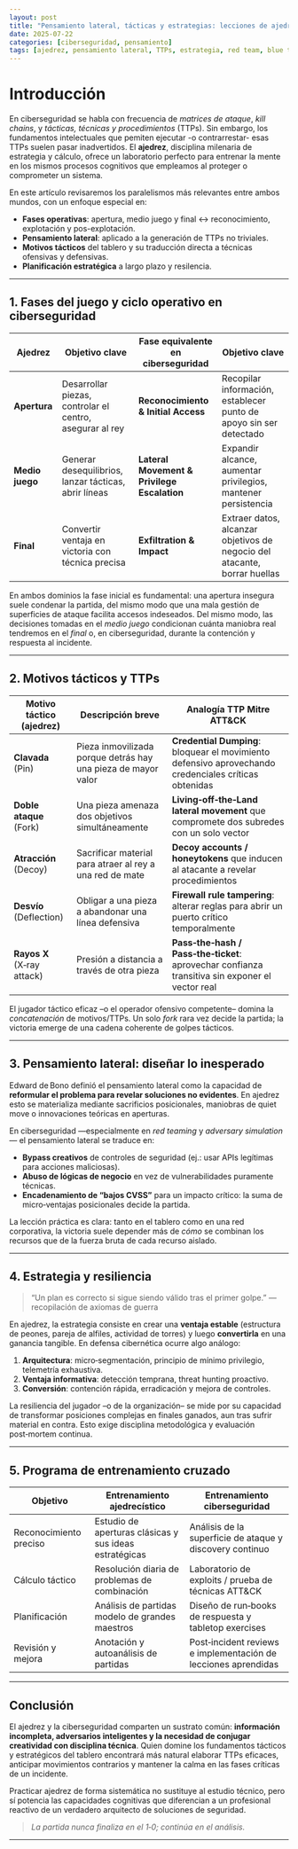 ```yaml
---
layout: post
title: "Pensamiento lateral, tácticas y estrategias: lecciones de ajedrez para la ciberseguridad"
date: 2025-07-22
categories: [ciberseguridad, pensamiento]
tags: [ajedrez, pensamiento lateral, TTPs, estrategia, red team, blue team]
---
```


# Introducción

En ciberseguridad se habla con frecuencia de *matrices de ataque*, *kill chains*, y *tácticas, técnicas y procedimientos* (TTPs). Sin embargo, los fundamentos intelectuales que pemiten ejecutar -o contrarrestar- esas TTPs suelen pasar inadvertidos. El **ajedrez**, disciplina milenaria de estrategia y cálculo, ofrece un laboratorio perfecto para entrenar la mente en los mismos procesos cognitivos que empleamos al proteger o comprometer un sistema.

En este artículo revisaremos los paralelismos más relevantes entre ambos mundos, con un enfoque especial en: 
* **Fases operativas**: apertura, medio juego y final ↔︎ reconocimiento, explotación y pos-explotación.
* **Pensamiento lateral**: aplicado a la generación de TTPs no triviales.
* **Motivos tácticos** del tablero y su traducción directa a técnicas ofensivas y defensivas.
* **Planificación estratégica** a largo plazo y resilencia.

---

## 1. Fases del juego y ciclo operativo en ciberseguridad

| Ajedrez | Objetivo clave | Fase equivalente en ciberseguridad | Objetivo clave |
|---------|----------------|------------------------------------|----------------|
| **Apertura** | Desarrollar piezas, controlar el centro, asegurar al rey | **Reconocimiento & Initial Access** | Recopilar información, establecer punto de apoyo sin ser detectado |
| **Medio juego** | Generar desequilibrios, lanzar tácticas, abrir líneas | **Lateral Movement & Privilege Escalation** | Expandir alcance, aumentar privilegios, mantener persistencia |
| **Final** | Convertir ventaja en victoria con técnica precisa | **Exfiltration & Impact** | Extraer datos, alcanzar objetivos de negocio del atacante, borrar huellas |

En ambos dominios la fase inicial es fundamental: una apertura insegura suele condenar la partida, del mismo modo que una mala gestión de superficies de ataque facilita accesos indeseados. Del mismo modo, las decisiones tomadas en el *medio juego* condicionan cuánta maniobra real tendremos en el *final* o, en ciberseguridad, durante la contención y respuesta al incidente.

---

## 2. Motivos tácticos y TTPs

| Motivo táctico (ajedrez) | Descripción breve | Analogía TTP Mitre ATT&CK |
|--------------------------|-------------------|---------------------------|
| **Clavada** (Pin) | Pieza inmovilizada porque detrás hay una pieza de mayor valor | **Credential Dumping**: bloquear el movimiento defensivo aprovechando credenciales críticas obtenidas |
| **Doble ataque** (Fork) | Una pieza amenaza dos objetivos simultáneamente | **Living‑off‑the‑Land lateral movement** que compromete dos subredes con un solo vector |
| **Atracción** (Decoy) | Sacrificar material para atraer al rey a una red de mate | **Decoy accounts / honeytokens** que inducen al atacante a revelar procedimientos |
| **Desvío** (Deflection) | Obligar a una pieza a abandonar una línea defensiva | **Firewall rule tampering**: alterar reglas para abrir un puerto crítico temporalmente |
| **Rayos X** (X‑ray attack) | Presión a distancia a través de otra pieza | **Pass‑the‑hash / Pass‑the‑ticket**: aprovechar confianza transitiva sin exponer el vector real |

El jugador táctico eficaz –o el operador ofensivo competente– domina la *concatenación* de motivos/TTPs. Un solo *fork* rara vez decide la partida; la victoria emerge de una cadena coherente de golpes tácticos.

---

## 3. Pensamiento lateral: diseñar lo inesperado

Edward de Bono definió el pensamiento lateral como la capacidad de **reformular el problema para revelar soluciones no evidentes**. En ajedrez esto se materializa mediante sacrificios posicionales, maniobras de quiet move o innovaciones teóricas en aperturas. 

En ciberseguridad —especialmente en *red teaming* y *adversary simulation*— el pensamiento lateral se traduce en:

* **Bypass creativos** de controles de seguridad (ej.: usar APIs legítimas para acciones maliciosas).
* **Abuso de lógicas de negocio** en vez de vulnerabilidades puramente técnicas.
* **Encadenamiento de “bajos CVSS”** para un impacto crítico: la suma de micro‑ventajas posicionales decide la partida.

La lección práctica es clara: tanto en el tablero como en una red corporativa, la victoria suele depender más de *cómo* se combinan los recursos que de la fuerza bruta de cada recurso aislado.

---

## 4. Estrategia y resiliencia

> “Un plan es correcto si sigue siendo válido tras el primer golpe.” — recopilación de axiomas de guerra

En ajedrez, la estrategia consiste en crear una **ventaja estable** (estructura de peones, pareja de alfiles, actividad de torres) y luego **convertirla** en una ganancia tangible. En defensa cibernética ocurre algo análogo:

1. **Arquitectura**: micro‑segmentación, principio de mínimo privilegio, telemetría exhaustiva.
2. **Ventaja informativa**: detección temprana, threat hunting proactivo.
3. **Conversión**: contención rápida, erradicación y mejora de controles.

La resiliencia del jugador –o de la organización– se mide por su capacidad de transformar posiciones complejas en finales ganados, aun tras sufrir material en contra. Esto exige disciplina metodológica y evaluación post‑mortem continua.

---

## 5. Programa de entrenamiento cruzado

| Objetivo | Entrenamiento ajedrecístico | Entrenamiento ciberseguridad |
|----------|-----------------------------|------------------------------|
| Reconocimiento preciso | Estudio de aperturas clásicas y sus ideas estratégicas | Análisis de la superficie de ataque y discovery continuo |
| Cálculo táctico | Resolución diaria de problemas de combinación | Laboratorio de exploits / prueba de técnicas ATT&CK |
| Planificación | Análisis de partidas modelo de grandes maestros | Diseño de run‑books de respuesta y tabletop exercises |
| Revisión y mejora | Anotación y autoanálisis de partidas | Post‑incident reviews e implementación de lecciones aprendidas |

---

## Conclusión

El ajedrez y la ciberseguridad comparten un sustrato común: **información incompleta, adversarios inteligentes y la necesidad de conjugar creatividad con disciplina técnica**. Quien domine los fundamentos tácticos y estratégicos del tablero encontrará más natural elaborar TTPs eficaces, anticipar movimientos contrarios y mantener la calma en las fases críticas de un incidente.

Practicar ajedrez de forma sistemática no sustituye al estudio técnico, pero sí potencia las capacidades cognitivas que diferencian a un profesional reactivo de un verdadero arquitecto de soluciones de seguridad.

> *La partida nunca finaliza en el 1‑0; continúa en el análisis.*

---
